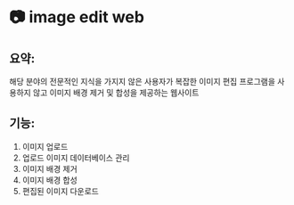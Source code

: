 :camera: image edit web
====

요약:
---
해당 분야의 전문적인 지식을 가지지 않은 사용자가 복잡한 이미지 편집 프로그램을 사용하지 않고 이미지 배경 제거 및 합성을 제공하는 웹사이트

기능:
---
1. 이미지 업로드
2. 업로드 이미지 데이터베이스 관리
3. 이미지 배경 제거
4. 이미지 배경 합성
5. 편집된 이미지 다운로드
